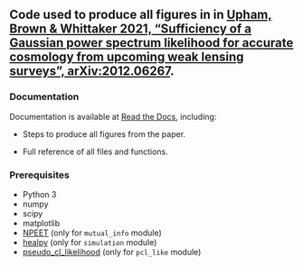 ## Code used to produce all figures in in [Upham, Brown & Whittaker 2021, “Sufficiency of a Gaussian power spectrum likelihood for accurate cosmology from upcoming weak lensing surveys”, arXiv:2012.06267](https://arxiv.org/abs/2012.06267).

### Documentation

Documentation is available at [Read the Docs](https://gaussian-cl-likelihood.readthedocs.io/), including:

* Steps to produce all figures from the paper.

* Full reference of all files and functions.

### Prerequisites

* Python 3
* numpy
* scipy
* matplotlib
* [NPEET](https://github.com/gregversteeg/NPEET) (only for `mutual_info` module)
* [healpy](https://healpy.readthedocs.io/en/latest/install.html) (only for `simulation` module)
* [pseudo_cl_likelihood](https://github.com/robinupham/pseudo_cl_likelihood) (only for `pcl_like` module)
